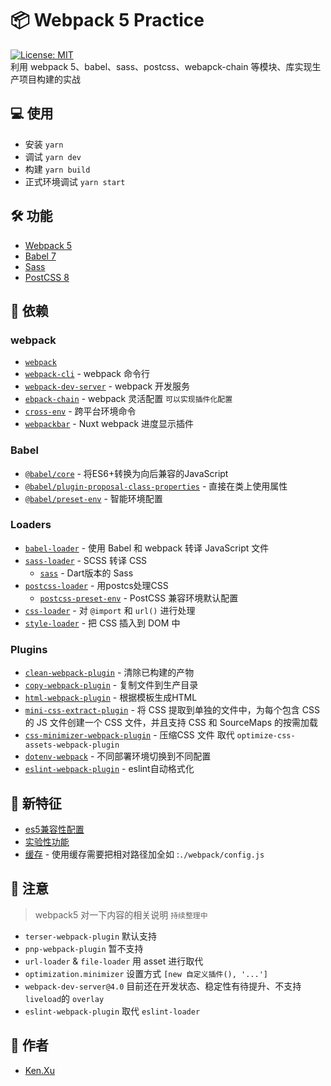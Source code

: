 # 📦 Webpack 5 Practice 
[![License: MIT](https://img.shields.io/badge/License-MIT-blue.svg)](https://opensource.org/licenses/MIT)   
利用 webpack 5、babel、sass、postcss、webapck-chain 等模块、库实现生产项目构建的实战

## 💻 使用 
+ 安装 `yarn`
+ 调试 `yarn dev`
+ 构建 `yarn build`
+ 正式环境调试 `yarn start`

## 🛠 功能 
+ [Webpack 5](https://webpack.js.org/)
+ [Babel 7](https://babeljs.io/)
+ [Sass](https://sass-lang.com/)
+ [PostCSS 8](https://postcss.org/)

## 🤝 依赖 

### webpack

- [`webpack`](https://github.com/webpack/webpack)
- [`webpack-cli`](https://github.com/webpack/webpack-cli) - webpack 命令行
- [`webpack-dev-server`](https://github.com/webpack/webpack-dev-server) - webpack 开发服务
- [`ebpack-chain`](https://github.com/neutrinojs/webpack-chain) - webpack 灵活配置 `可以实现插件化配置`
- [`cross-env`](https://github.com/kentcdodds/cross-env) - 跨平台环境命令
- [`webpackbar`](https://github.com/nuxt-contrib/webpackbar) - Nuxt webpack 进度显示插件
### Babel

- [`@babel/core`](https://www.npmjs.com/package/@babel/core) - 将ES6+转换为向后兼容的JavaScript
- [`@babel/plugin-proposal-class-properties`](https://babeljs.io/docs/en/babel-plugin-proposal-class-properties) - 直接在类上使用属性
- [`@babel/preset-env`](https://babeljs.io/docs/en/babel-preset-env) - 智能环境配置

### Loaders

- [`babel-loader`](https://webpack.js.org/loaders/babel-loader/) - 使用 Babel 和 webpack 转译 JavaScript 文件
- [`sass-loader`](https://webpack.js.org/loaders/sass-loader/) -  SCSS 转译 CSS
  - [`sass`](https://sass-lang.com/) - Dart版本的 Sass
- [`postcss-loader`](https://webpack.js.org/loaders/postcss-loader/) - 用postcs处理CSS
  - [`postcss-preset-env`](https://www.npmjs.com/package/postcss-preset-env) - PostCSS 兼容环境默认配置
- [`css-loader`](https://webpack.js.org/loaders/css-loader/) - 对 `@import` 和 `url()` 进行处理
- [`style-loader`](https://webpack.js.org/loaders/style-loader/) - 把 CSS 插入到 DOM 中

### Plugins

- [`clean-webpack-plugin`](https://github.com/johnagan/clean-webpack-plugin) - 清除已构建的产物
- [`copy-webpack-plugin`](https://github.com/webpack-contrib/copy-webpack-plugin) - 复制文件到生产目录
- [`html-webpack-plugin`](https://github.com/jantimon/html-webpack-plugin) - 根据模板生成HTML
- [`mini-css-extract-plugin`](https://github.com/webpack-contrib/mini-css-extract-plugin) - 将 CSS 提取到单独的文件中，为每个包含 CSS 的 JS 文件创建一个 CSS 文件，并且支持 CSS 和 SourceMaps 的按需加载
- [`css-minimizer-webpack-plugin`](https://webpack.js.org/plugins/css-minimizer-webpack-plugin/) - 压缩CSS 文件 取代 `optimize-css-assets-webpack-plugin`
- [`dotenv-webpack`](https://github.com/mrsteele/dotenv-webpack) - 不同部署环境切换到不同配置
- [`eslint-webpack-plugin`](https://github.com/webpack-contrib/eslint-webpack-plugin) - eslint自动格式化

## 🍄 新特征 
+ [es5兼容性配置](https://github.com/efoxTeam/webpack-5-practice/blob/6f8308535a425820819e2e809d792575832276a5/webpack/common.js#L30)
+ [实验性功能](https://github.com/efoxTeam/webpack-5-practice/blob/6f8308535a425820819e2e809d792575832276a5/webpack/common.js#L11)
+ [缓存](https://github.com/efoxTeam/webpack-5-practice/blob/4ee5c55f0f9f2adf577b10bc548d9ae98a039241/webpack/common.js#L12) - 使用缓存需要把相对路径加全如 :`./webpack/config.js`

## 🎯 注意 
> webpack5 对一下内容的相关说明  `持续整理中`
+ `terser-webpack-plugin` 默认支持 
+ `pnp-webpack-plugin` 暂不支持
+ `url-loader` & `file-loader` 用 asset 进行取代 
+ `optimization.minimizer` 设置方式 `[new 自定义插件(), '...']`
+ `webpack-dev-server@4.0` 目前还在开发状态、稳定性有待提升、不支持 `liveload`的 `overlay`
+ `eslint-webpack-plugin` 取代 `eslint-loader`

## 👋 作者 
+ [Ken.Xu](https://github.com/ckken)
